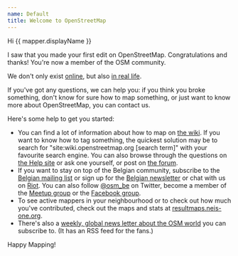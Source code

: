 ```yaml
---
name: Default
title: Welcome to OpenStreetMap
---
```


Hi {{ mapper.displayName }}

I saw that you made your first edit on OpenStreetMap. Congratulations and thanks! You're now a member of the OSM community.

We don't only exist [online](http://osm.be/), but also [in real life](https://www.meetup.com/OpenStreetMap-Belgium/).

If you've got any questions, we can help you: if you think you broke something, don't know for sure how to map something, or just want to know more about OpenStreetMap, you can contact us.

Here's some help to get you started:

* You can find a lot of information about how to map on [the wiki](https://wiki.openstreetmap.org/wiki/). If you want to know how to tag something, the quickest solution may be to search for "site:wiki.openstreetmap.org [search term]" with your favourite search engine. You can also browse through the questions on [the Help site](https://help.openstreetmap.org) or ask one yourself, or post on [the forum](https://forum.openstreetmap.org/viewforum.php?id=29).
* If you want to stay on top of the Belgian community, subscribe to the [Belgian mailing list](https://lists.openstreetmap.org/listinfo/talk-be) or sign up for the [Belgian newsletter](http://osm.us13.list-manage.com/subscribe?u=cc6632a49e784f67574e50269&id=5c2416bba6) or chat with us on [Riot](https://riot.im/app/#/group/+osmbe:matrix.org). You can also follow [@osm_be](https://twitter.com/osm_be) on Twitter, become a member of the [Meetup group](https://www.meetup.com/OpenStreetMap-Belgium/) or the [Facebook group](https://www.facebook.com/groups/1419016881706058/).
* To see active mappers in your neighbourhood or to check out how much you've contributed, check out the maps and stats at [resultmaps.neis-one.org](http://resultmaps.neis-one.org/).
* There's also a [weekly, global news letter about the OSM world](http://www.weeklyosm.eu/) you can subscribe to. (It has an RSS feed for the fans.)

Happy Mapping!
